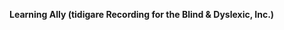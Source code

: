 **Learning Ally (tidigare Recording for the Blind &amp; Dyslexic, Inc.)** 

<!--HONumber=Jun16_HO4-->


